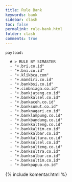 ```yaml
---
title: Rule Bank
keywords: bank
sidebar: clash
toc: false
permalink: rule-bank.html
folder: clash
comments: true
---
```


<pre><code>payload:

  # > RULE BY SIMASTER
  - "+.bri.co.id"
  - "+.bni.co.id"
  - "+.klikbca.com"
  - "+.mandiri.co.id"
  - "+.bankbsi.co.id"
  - "+.cimbniaga.co.id"
  - "+.bankjateng.co.id"
  - "+.bankkalsel.co.id"
  - "+.bankaceh.co.id"
  - "+.banksumut.co.id"
  - "+.banknagari.co.id"
  - "+.banklampung.co.id"
  - "+.bankbandung.co.id"
  - "+.bankkalteng.co.id"
  - "+.bankkaltim.co.id"
  - "+.bankkalbar.co.id"
  - "+.bankkaltara.co.id"
  - "+.banksulsel.co.id"
  - "+.banksulteng.co.id"
  - "+.banksultra.co.id"
  - "+.banksulbar.co.id"
  - "+.banksultim.co.id"
  - "+.bankpapua.co.id"
</code></pre>

{% include komentar.html %}